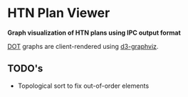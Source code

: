 # HTN Plan Viewer
**Graph visualization of HTN plans using IPC output format**

[DOT](https://www.graphviz.org/doc/info/lang.html) graphs are client-rendered using [d3-graphviz](https://github.com/magjac/d3-graphviz).

## TODO's
- Topological sort to fix out-of-order elements